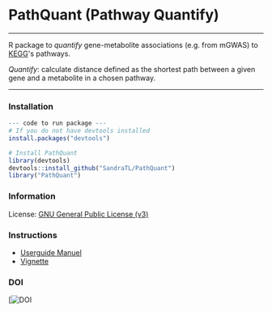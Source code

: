 # PathQuant (Pathway Quantify)

---------------

R package to *quantify* gene-metabolite associations (e.g. from mGWAS) to 
[KEGG](http://www.genome.jp/kegg/)'s pathways.

*Quantify*: calculate distance defined as the shortest path between a given gene
and a metabolite in a chosen pathway.

---------------

### Installation

```r
--- code to run package ---
# If you do not have devtools installed
install.packages("devtools")

# Install PathQuant 
library(devtools)
devtools::install_github("SandraTL/PathQuant")
library("PathQuant")
```

### Information

License: [GNU General Public License (v3)](http://www.gnu.org/licenses/gpl-3.0.en.html)

### Instructions

* [Userguide Manuel](https://github.com/sandraTL/PathQuant/blob/master/manual.pdf)
* [Vignette](https://github.com/sandraTL/PathQuant/blob/master/vignettes/vignette.Rmd)

### DOI
[![DOI](x)




